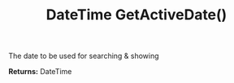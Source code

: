 ﻿---
uid: crmscript_ref_NSAppointment_GetActiveDate
title: DateTime GetActiveDate()
intellisense: NSAppointment.GetActiveDate
keywords: NSAppointment, GetActiveDate
so.topic: reference
---

The date to be used for searching & showing

**Returns:** DateTime


